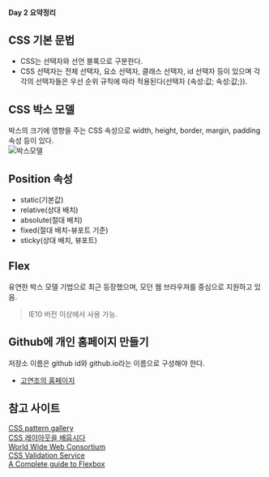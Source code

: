 #### Day 2 요약정리
##  CSS 기본 문법  
* CSS는 선택자와 선언 블록으로 구분한다.  
* CSS 선택자는 전체 선택자, 요소 선택자, 클래스 선택자, id 선택자 등이 있으며 각각의 선택자들은 우선 순위 규칙에 따라 적용된다(선택자 {속성:값; 속성:값;}).

## CSS 박스 모델
박스의 크기에 영향을 주는 CSS 속성으로 width, height, border, margin, padding 속성 등이 있다.  
![박스모델](https://mdn.mozillademos.org/files/8685/boxmodel-(3).png)  

## Position 속성
* static(기본값)
* relative(상대 배치)
* absolute(절대 배치)
* fixed(절대 배치-뷰포트 기준)
* sticky(상대 배치, 뷰포트)

## Flex 
유연한 박스 모델 기법으로 최근 등장했으며, 모던 웹 브라우져를 중심으로 지원하고 있음.
>IE10 버전 이상에서 사용 가능.

## Github에 개인 홈페이지 만들기
저장소 이름은 github id와 github.io라는 이름으로 구성해야 한다.
* [고연조의 홈페이지](https://koyounjo.github.io)

## 참고 사이트
[CSS pattern gallery](http://lea.verou.me/css3patterns/)  
[CSS 레이아웃을 배웁시다](http://ko.learnlayout.com/)  
[World Wide Web Consortium](https://www.w3.org/)  
[CSS Validation Service](https://www.w3.org/)  
[A Complete guide to Flexbox](https://css-tricks.com/snippets/css/a-guide-to-flexbox/)  